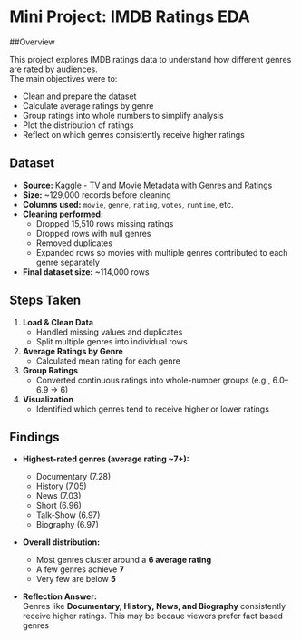 # Mini Project: IMDB Ratings EDA


##Overview

This project explores IMDB ratings data to understand how different genres are rated by audiences.  
The main objectives were to:
- Clean and prepare the dataset
- Calculate average ratings by genre
- Group ratings into whole numbers to simplify analysis
- Plot the distribution of ratings
- Reflect on which genres consistently receive higher ratings

## Dataset
- **Source:** [Kaggle - TV and Movie Metadata with Genres and Ratings](https://www.kaggle.com/datasets/gayu14/tv-and-movie-metadata-with-genres-and-ratings-imbd)  
- **Size:** ~129,000 records before cleaning  
- **Columns used:** `movie`, `genre`, `rating`, `votes`, `runtime`, etc.  
- **Cleaning performed:**
  - Dropped 15,510 rows missing ratings
  - Dropped rows with null genres
  - Removed duplicates
  - Expanded rows so movies with multiple genres contributed to each genre separately  
- **Final dataset size:** ~114,000 rows

## Steps Taken
1. **Load & Clean Data**
   - Handled missing values and duplicates
   - Split multiple genres into individual rows
2. **Average Ratings by Genre**
   - Calculated mean rating for each genre
3. **Group Ratings**
   - Converted continuous ratings into whole-number groups (e.g., 6.0–6.9 → 6)
4. **Visualization**
   - Identified which genres tend to receive higher or lower ratings



## Findings
- **Highest-rated genres (average rating ~7+):**
  - Documentary (7.28)
  - History (7.05)
  - News (7.03)
  - Short (6.96)
  - Talk-Show (6.97)
  - Biography (6.97)
 
- **Overall distribution:**
  - Most genres cluster around a **6 average rating**
  - A few genres achieve **7**
  - Very few are below **5**

- **Reflection Answer:**  
  Genres like **Documentary, History, News, and Biography** consistently receive higher ratings. This may be becaue viewers prefer fact based genres 







